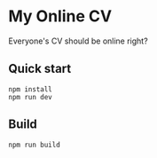 # My Online CV

Everyone's CV should be online right?

## Quick start

```
npm install
npm run dev
```

## Build

```
npm run build
```
